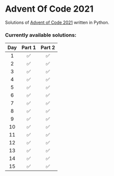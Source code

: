 # Advent Of Code 2021
Solutions of [Advent of Code 2021](https://adventofcode.com/2021) written in Python.

### Currently available solutions:

Day   | Part 1             | Part 2
:---: | :----------------: | :----------------:
1     | :white_check_mark: | :white_check_mark:
2     | :white_check_mark: | :white_check_mark:
3     | :white_check_mark: | :white_check_mark:
4     | :white_check_mark: | :white_check_mark:
5     | :white_check_mark: | :white_check_mark:
6     | :white_check_mark: | :white_check_mark:
7     | :white_check_mark: | :white_check_mark:
8     | :white_check_mark: | :white_check_mark:
9     | :white_check_mark: | :white_check_mark:
10    | :white_check_mark: | :white_check_mark:
11    | :white_check_mark: | :white_check_mark:
12    | :white_check_mark: | :white_check_mark:
13    | :white_check_mark: | :white_check_mark:
14    | :white_check_mark: | :white_check_mark:
15    | :white_check_mark: | :white_check_mark:
